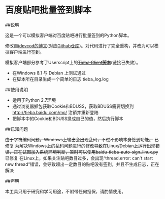 百度贴吧批量签到脚本
=====================

##说明

这是一个可以模拟客户端对百度贴吧进行批量签到的Python脚本。

修改自[idevcod的博文](http://blog.csdn.net/idevcod/article/details/11479897)(对应[Github仓库](https://github.com/ifreefly/baidu_bot))。对代码进行了完全重构，并改为可以模拟客户端进行签到。

模拟客户端部分参考了Userscript上的<del>[Tieba Client脚本](http://userscripts.org/scripts/review/177032)</del>(链接已失效）。
* 在Windows 8.1 与 Debian 上测试通过
* 在脚本所在目录生成一个简单的日志 tieba_log.log

##使用说明

* 适用于Python 2.7环境
* 通过浏览器抓包获取Cookie和BDUSS，获取BDUSS需要切换到 http://tieba.baidu.com/mo/ 注销并重新登陆
* 把脚本中的Cookie和BDUSS换成自己的值，然后执行脚本


##已知问题

<del>由于字符编码问题，Windows上输出会出现乱码，不过不影响本身签到功能。</del> 已修复
<del>为解决Windows上的乱码问题进行的修改导致在Linux/Debian上运行出现错误，正在试图加入系统环境判断，暂时可以使用baidu-tieba-auto-sign_linux.py</del> 已修复
在Linux上，如果关注贴吧数目过多，会出现“thread.error: can't start new thread”错误，会导致超出一定数目的贴吧没有签到，并且不生成日志，正在解决

##声明

本工具只用于研究和学习用途，不附带任何担保，请酌情使用。
